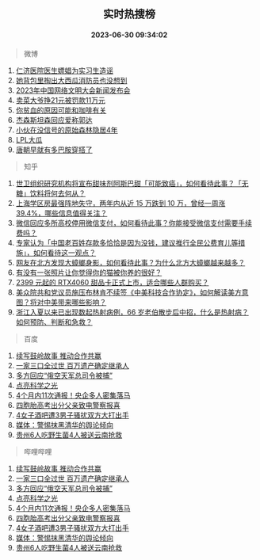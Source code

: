 <div align="center"><h2>实时热搜榜</h2><h4>2023-06-30 09:34:02</h4></div>

> 微博  

1. [仁济医院医生嫖娼为实习生造谣](https://s.weibo.com/weibo?q=%23%E4%BB%81%E6%B5%8E%E5%8C%BB%E9%99%A2%E5%8C%BB%E7%94%9F%E5%AB%96%E5%A8%BC%E4%B8%BA%E5%AE%9E%E4%B9%A0%E7%94%9F%E9%80%A0%E8%B0%A3%23&t=31&band_rank=1&Refer=top)<br />
2. [她背包里掏出大西瓜消防员也没想到](https://s.weibo.com/weibo?q=%23%E5%A5%B9%E8%83%8C%E5%8C%85%E9%87%8C%E6%8E%8F%E5%87%BA%E5%A4%A7%E8%A5%BF%E7%93%9C%E6%B6%88%E9%98%B2%E5%91%98%E4%B9%9F%E6%B2%A1%E6%83%B3%E5%88%B0%23&t=31&band_rank=2&Refer=top)<br />
3. [2023年中国网络文明大会新闻发布会](https://s.weibo.com/weibo?q=%232023%E5%B9%B4%E4%B8%AD%E5%9B%BD%E7%BD%91%E7%BB%9C%E6%96%87%E6%98%8E%E5%A4%A7%E4%BC%9A%E6%96%B0%E9%97%BB%E5%8F%91%E5%B8%83%E4%BC%9A%23&t=31&band_rank=3&Refer=top)<br />
4. [卖菜大爷挣21元被罚款11万元](https://s.weibo.com/weibo?q=%23%E5%8D%96%E8%8F%9C%E5%A4%A7%E7%88%B7%E6%8C%A321%E5%85%83%E8%A2%AB%E7%BD%9A%E6%AC%BE11%E4%B8%87%E5%85%83%23&t=31&band_rank=4&Refer=top)<br />
5. [你贫血的原因可能和咖啡有关](https://s.weibo.com/weibo?q=%23%E4%BD%A0%E8%B4%AB%E8%A1%80%E7%9A%84%E5%8E%9F%E5%9B%A0%E5%8F%AF%E8%83%BD%E5%92%8C%E5%92%96%E5%95%A1%E6%9C%89%E5%85%B3%23&t=31&band_rank=5&Refer=top)<br />
6. [杰森斯坦森回应爱称郭达](https://s.weibo.com/weibo?q=%23%E6%9D%B0%E6%A3%AE%E6%96%AF%E5%9D%A6%E6%A3%AE%E5%9B%9E%E5%BA%94%E7%88%B1%E7%A7%B0%E9%83%AD%E8%BE%BE%23&t=31&band_rank=6&Refer=top)<br />
7. [小伙在没信号的原始森林隐居4年](https://s.weibo.com/weibo?q=%23%E5%B0%8F%E4%BC%99%E5%9C%A8%E6%B2%A1%E4%BF%A1%E5%8F%B7%E7%9A%84%E5%8E%9F%E5%A7%8B%E6%A3%AE%E6%9E%97%E9%9A%90%E5%B1%854%E5%B9%B4%23&t=31&band_rank=7&Refer=top)<br />
8. [LPL大瓜](https://s.weibo.com/weibo?q=LPL%E5%A4%A7%E7%93%9C&t=31&band_rank=8&Refer=top)<br />
9. [唐朝早就有多巴胺穿搭了](https://s.weibo.com/weibo?q=%23%E5%94%90%E6%9C%9D%E6%97%A9%E5%B0%B1%E6%9C%89%E5%A4%9A%E5%B7%B4%E8%83%BA%E7%A9%BF%E6%90%AD%E4%BA%86%23&t=31&band_rank=9&Refer=top)<br />

> 知乎  

1. [世卫组织研究机构将宣布甜味剂阿斯巴甜「可能致癌」，如何看待此事？「无糖」饮料将何去何从？](https://www.zhihu.com/question/609417354)<br />
2. [上海学区房最强阵地失守，两年内从近 15 万跌到 10 万，曾经一周涨 39.4%，哪些信息值得关注？](https://www.zhihu.com/question/609355451)<br />
3. [微信回应多所高校停用微信支付，如何看待此事？你能接受微信支付需要手续费吗？](https://www.zhihu.com/question/609374806)<br />
4. [专家认为「中国老百姓存款多恰恰是因为没钱，建议推行全民公费育儿等措施」，如何看待这一观点？](https://www.zhihu.com/question/609390380)<br />
5. [网友在北方发现大蟑螂身影，如何看待此事？为什么北方大蟑螂越来越多？](https://www.zhihu.com/question/609451038)<br />
6. [有没有一张照片让你觉得你的猫被你养的很好？](https://www.zhihu.com/question/596919746)<br />
7. [2399 元起的 RTX4060 甜品卡正式上市，适合哪些人群购买？](https://www.zhihu.com/question/609280591)<br />
8. [美众院共和党议员施压布林肯不续签《中美科技合作协定》，如何解读美方意图？将对中美带来哪些影响？](https://www.zhihu.com/question/609347160)<br />
9. [浙江入夏以来已出现数起热射病例，66 岁老伯散步后中招，什么是热射病？如何预防、判断和急救？](https://www.zhihu.com/question/607815978)<br />

> 百度  

1. [续写鼓岭故事 推动合作共赢](https://www.baidu.com/s?wd=%E7%BB%AD%E5%86%99%E9%BC%93%E5%B2%AD%E6%95%85%E4%BA%8B+%E6%8E%A8%E5%8A%A8%E5%90%88%E4%BD%9C%E5%85%B1%E8%B5%A2&sa=fyb_news&rsv_dl=fyb_news)<br />
2. [一家三口全过世 百万遗产确定继承人](https://www.baidu.com/s?wd=%E4%B8%80%E5%AE%B6%E4%B8%89%E5%8F%A3%E5%85%A8%E8%BF%87%E4%B8%96+%E7%99%BE%E4%B8%87%E9%81%97%E4%BA%A7%E7%A1%AE%E5%AE%9A%E7%BB%A7%E6%89%BF%E4%BA%BA&sa=fyb_news&rsv_dl=fyb_news)<br />
3. [多方回应“俄空天军总司令被捕”](https://www.baidu.com/s?wd=%E5%A4%9A%E6%96%B9%E5%9B%9E%E5%BA%94%E2%80%9C%E4%BF%84%E7%A9%BA%E5%A4%A9%E5%86%9B%E6%80%BB%E5%8F%B8%E4%BB%A4%E8%A2%AB%E6%8D%95%E2%80%9D&sa=fyb_news&rsv_dl=fyb_news)<br />
4. [点亮科学之光](https://www.baidu.com/s?wd=%E7%82%B9%E4%BA%AE%E7%A7%91%E5%AD%A6%E4%B9%8B%E5%85%89&sa=fyb_news&rsv_dl=fyb_news)<br />
5. [4个月内11次通报！央企多人密集落马](https://www.baidu.com/s?wd=4%E4%B8%AA%E6%9C%88%E5%86%8511%E6%AC%A1%E9%80%9A%E6%8A%A5%EF%BC%81%E5%A4%AE%E4%BC%81%E5%A4%9A%E4%BA%BA%E5%AF%86%E9%9B%86%E8%90%BD%E9%A9%AC&sa=fyb_news&rsv_dl=fyb_news)<br />
6. [四胞胎高考出分父亲致电警察报喜](https://www.baidu.com/s?wd=%E5%9B%9B%E8%83%9E%E8%83%8E%E9%AB%98%E8%80%83%E5%87%BA%E5%88%86%E7%88%B6%E4%BA%B2%E8%87%B4%E7%94%B5%E8%AD%A6%E5%AF%9F%E6%8A%A5%E5%96%9C&sa=fyb_news&rsv_dl=fyb_news)<br />
7. [4女子酒吧遭3男子骚扰双方大打出手](https://www.baidu.com/s?wd=4%E5%A5%B3%E5%AD%90%E9%85%92%E5%90%A7%E9%81%AD3%E7%94%B7%E5%AD%90%E9%AA%9A%E6%89%B0%E5%8F%8C%E6%96%B9%E5%A4%A7%E6%89%93%E5%87%BA%E6%89%8B&sa=fyb_news&rsv_dl=fyb_news)<br />
8. [媒体：警惕抹黑清华的舆论倾向](https://www.baidu.com/s?wd=%E5%AA%92%E4%BD%93%EF%BC%9A%E8%AD%A6%E6%83%95%E6%8A%B9%E9%BB%91%E6%B8%85%E5%8D%8E%E7%9A%84%E8%88%86%E8%AE%BA%E5%80%BE%E5%90%91&sa=fyb_news&rsv_dl=fyb_news)<br />
9. [贵州6人吃野生菌4人被送云南抢救](https://www.baidu.com/s?wd=%E8%B4%B5%E5%B7%9E6%E4%BA%BA%E5%90%83%E9%87%8E%E7%94%9F%E8%8F%8C4%E4%BA%BA%E8%A2%AB%E9%80%81%E4%BA%91%E5%8D%97%E6%8A%A2%E6%95%91&sa=fyb_news&rsv_dl=fyb_news)<br />

> 哔哩哔哩  

1. [续写鼓岭故事 推动合作共赢](https://www.baidu.com/s?wd=%E7%BB%AD%E5%86%99%E9%BC%93%E5%B2%AD%E6%95%85%E4%BA%8B+%E6%8E%A8%E5%8A%A8%E5%90%88%E4%BD%9C%E5%85%B1%E8%B5%A2&sa=fyb_news&rsv_dl=fyb_news)<br />
2. [一家三口全过世 百万遗产确定继承人](https://www.baidu.com/s?wd=%E4%B8%80%E5%AE%B6%E4%B8%89%E5%8F%A3%E5%85%A8%E8%BF%87%E4%B8%96+%E7%99%BE%E4%B8%87%E9%81%97%E4%BA%A7%E7%A1%AE%E5%AE%9A%E7%BB%A7%E6%89%BF%E4%BA%BA&sa=fyb_news&rsv_dl=fyb_news)<br />
3. [多方回应“俄空天军总司令被捕”](https://www.baidu.com/s?wd=%E5%A4%9A%E6%96%B9%E5%9B%9E%E5%BA%94%E2%80%9C%E4%BF%84%E7%A9%BA%E5%A4%A9%E5%86%9B%E6%80%BB%E5%8F%B8%E4%BB%A4%E8%A2%AB%E6%8D%95%E2%80%9D&sa=fyb_news&rsv_dl=fyb_news)<br />
4. [点亮科学之光](https://www.baidu.com/s?wd=%E7%82%B9%E4%BA%AE%E7%A7%91%E5%AD%A6%E4%B9%8B%E5%85%89&sa=fyb_news&rsv_dl=fyb_news)<br />
5. [4个月内11次通报！央企多人密集落马](https://www.baidu.com/s?wd=4%E4%B8%AA%E6%9C%88%E5%86%8511%E6%AC%A1%E9%80%9A%E6%8A%A5%EF%BC%81%E5%A4%AE%E4%BC%81%E5%A4%9A%E4%BA%BA%E5%AF%86%E9%9B%86%E8%90%BD%E9%A9%AC&sa=fyb_news&rsv_dl=fyb_news)<br />
6. [四胞胎高考出分父亲致电警察报喜](https://www.baidu.com/s?wd=%E5%9B%9B%E8%83%9E%E8%83%8E%E9%AB%98%E8%80%83%E5%87%BA%E5%88%86%E7%88%B6%E4%BA%B2%E8%87%B4%E7%94%B5%E8%AD%A6%E5%AF%9F%E6%8A%A5%E5%96%9C&sa=fyb_news&rsv_dl=fyb_news)<br />
7. [4女子酒吧遭3男子骚扰双方大打出手](https://www.baidu.com/s?wd=4%E5%A5%B3%E5%AD%90%E9%85%92%E5%90%A7%E9%81%AD3%E7%94%B7%E5%AD%90%E9%AA%9A%E6%89%B0%E5%8F%8C%E6%96%B9%E5%A4%A7%E6%89%93%E5%87%BA%E6%89%8B&sa=fyb_news&rsv_dl=fyb_news)<br />
8. [媒体：警惕抹黑清华的舆论倾向](https://www.baidu.com/s?wd=%E5%AA%92%E4%BD%93%EF%BC%9A%E8%AD%A6%E6%83%95%E6%8A%B9%E9%BB%91%E6%B8%85%E5%8D%8E%E7%9A%84%E8%88%86%E8%AE%BA%E5%80%BE%E5%90%91&sa=fyb_news&rsv_dl=fyb_news)<br />
9. [贵州6人吃野生菌4人被送云南抢救](https://www.baidu.com/s?wd=%E8%B4%B5%E5%B7%9E6%E4%BA%BA%E5%90%83%E9%87%8E%E7%94%9F%E8%8F%8C4%E4%BA%BA%E8%A2%AB%E9%80%81%E4%BA%91%E5%8D%97%E6%8A%A2%E6%95%91&sa=fyb_news&rsv_dl=fyb_news)<br />
